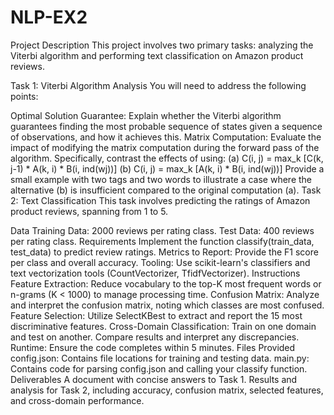 # NLP-EX2

Project Description
This project involves two primary tasks: analyzing the Viterbi algorithm and performing text classification on Amazon product reviews.

Task 1: Viterbi Algorithm Analysis
You will need to address the following points:

Optimal Solution Guarantee: Explain whether the Viterbi algorithm guarantees finding the most probable sequence of states given a sequence of observations, and how it achieves this.
Matrix Computation: Evaluate the impact of modifying the matrix computation during the forward pass of the algorithm. Specifically, contrast the effects of using:
(a) C(i, j) = max_k [C(k, j-1) * A(k, i) * B(i, ind(wj))]
(b) C(i, j) = max_k [A(k, i) * B(i, ind(wj))]
Provide a small example with two tags and two words to illustrate a case where the alternative (b) is insufficient compared to the original computation (a).
Task 2: Text Classification
This task involves predicting the ratings of Amazon product reviews, spanning from 1 to 5.

Data
Training Data: 2000 reviews per rating class.
Test Data: 400 reviews per rating class.
Requirements
Implement the function classify(train_data, test_data) to predict review ratings.
Metrics to Report: Provide the F1 score per class and overall accuracy.
Tooling: Use scikit-learn's classifiers and text vectorization tools (CountVectorizer, TfidfVectorizer).
Instructions
Feature Extraction: Reduce vocabulary to the top-K most frequent words or n-grams (K < 1000) to manage processing time.
Confusion Matrix: Analyze and interpret the confusion matrix, noting which classes are most confused.
Feature Selection: Utilize SelectKBest to extract and report the 15 most discriminative features.
Cross-Domain Classification: Train on one domain and test on another. Compare results and interpret any discrepancies.
Runtime: Ensure the code completes within 5 minutes.
Files Provided
config.json: Contains file locations for training and testing data.
main.py: Contains code for parsing config.json and calling your classify function.
Deliverables
A document with concise answers to Task 1.
Results and analysis for Task 2, including accuracy, confusion matrix, selected features, and cross-domain performance.

